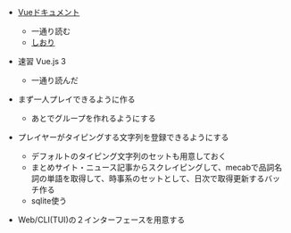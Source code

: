 - [Vueドキュメント](https://v3.vuejs.org/guide/introduction.html#what-is-vue-js)
    - 一通り読む
    - [しおり](https://v3.vuejs.org/guide/conditional.html#v-if)

- 速習 Vue.js 3
    - 一通り読んだ

- まず一人プレイできるように作る
    - あとでグループを作れるようにする

- プレイヤーがタイピングする文字列を登録できるようにする
    - デフォルトのタイピング文字列のセットも用意しておく
    - まとめサイト・ニュース記事からスクレイピングして、mecabで品詞名詞の単語を取得して、時事系のセットとして、日次で取得更新するバッチ作る
    - sqlite使う

- Web/CLI(TUI)の２インターフェースを用意する